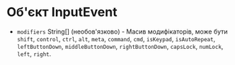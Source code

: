 # Об'єкт InputEvent

* `modifiers` String[] (необов'язково) - Масив модифікаторів, може бути  `shift`, `control`, `ctrl`, `alt`, `meta`, `command`, `cmd`, `isKeypad`, `isAutoRepeat`, `leftButtonDown`, `middleButtonDown`, `rightButtonDown`, `capsLock`, `numLock`, `left`, `right`.
